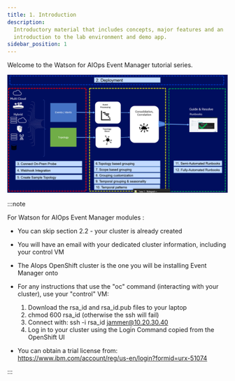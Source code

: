 ```yaml
---
title: 1. Introduction
description:
  Introductory material that includes concepts, major features and an
  introduction to the lab environment and demo app.
sidebar_position: 1
---
```


Welcome to the Watson for AIOps Event Manager tutorial series.

![](images/Intro.png)

:::note

For Watson for AIOps Event Manager modules :

- You can skip section 2.2 - your cluster is already created
- You will have an email with your dedicated cluster information, including your
  control VM
- The AIops OpenShift cluster is the one you will be installing Event Manager
  onto

- For any instructions that use the "oc" command (interacting with your
  cluster), use your "control" VM:

  1.  Download the rsa_id and rsa_id.pub files to your laptop
  2.  chmod 600 rsa_id (otherwise the ssh will fail)
  3.  Connect with: ssh -i rsa_id jammer@10.20.30.40
  4.  Log in to your cluster using the Login Command copied from the OpenShift
      UI

- You can obtain a trial license from:
  https://www.ibm.com/account/reg/us-en/login?formid=urx-51074

:::
